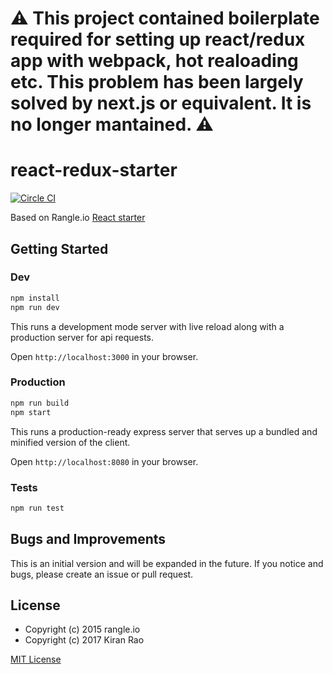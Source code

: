 # ⚠️ This project contained boilerplate required for setting up react/redux app with webpack, hot realoading etc. This problem has been largely solved by next.js or equivalent. It is no longer mantained. ⚠️

# react-redux-starter

[![Circle CI](https://circleci.com/gh/Kiran-Rao/react-redux-starter.svg?style=shield&circle-token=3f52d227c9a46fdd65d3c8b33b08d02f499a517a)](https://circleci.com/gh/Kiran-Rao/react-redux-starter/)

Based on Rangle.io [React starter](https://github.com/rangle/react-starter)

## Getting Started

### Dev
```bash
npm install
npm run dev
```

This runs a development mode server with live reload along with a production server for api requests.

Open `http://localhost:3000` in your browser.

### Production

```bash
npm run build
npm start
```

This runs a production-ready express server that serves up a bundled and
minified version of the client.

Open `http://localhost:8080` in your browser.

### Tests

```bash
npm run test
```

## Bugs and Improvements

This is an initial version and will be expanded in the future. If you notice and bugs, please create an issue or pull request.

## License

* Copyright (c) 2015 rangle.io
* Copyright (c) 2017 Kiran Rao

[MIT License][MIT]

[MIT]: ./LICENSE "Mit License"
